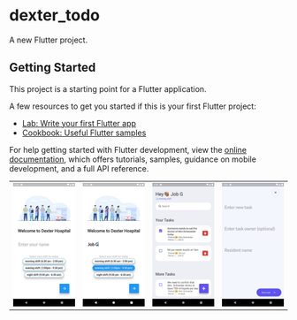 # dexter_todo

A new Flutter project.

## Getting Started

This project is a starting point for a Flutter application.

A few resources to get you started if this is your first Flutter project:

- [Lab: Write your first Flutter app](https://docs.flutter.dev/get-started/codelab)
- [Cookbook: Useful Flutter samples](https://docs.flutter.dev/cookbook)

For help getting started with Flutter development, view the
[online documentation](https://docs.flutter.dev/), which offers tutorials,
samples, guidance on mobile development, and a full API reference.


<div style="text-align: center">
    <table>
        <tr>
            <td style="text-align: center">
                <a href="">
                    <img src="https://github.com/JobGetabu/dexter-challenge/blob/main/screenshots/Screenshot_1667709148.png" width="200"/>
                </a>
            </td>            
            <td style="text-align: center">
                <a href="">
                    <img src="https://github.com/JobGetabu/dexter-challenge/blob/main/screenshots/Screenshot_1667709161.png" width="200"/>
                </a>
            </td>
            <td style="text-align: center">
                <a href="">
                    <img src="https://github.com/JobGetabu/dexter-challenge/blob/main/screenshots/Screenshot_1667709168.png" width="200" />
                </a>
            </td>
           <td style="text-align: center">
                <a href="">
                    <img src="https://github.com/JobGetabu/dexter-challenge/blob/main/screenshots/Screenshot_1667709171.png" width="200" />
                </a>
            </td>
        </tr>
    </table>
</div>
